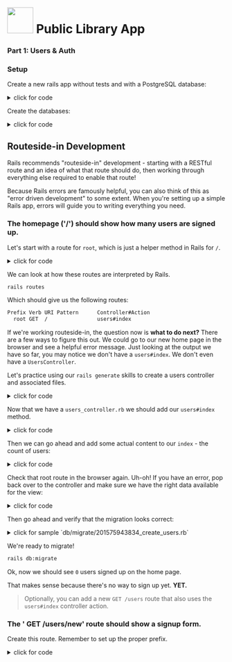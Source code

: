 # <img src="https://cloud.githubusercontent.com/assets/7833470/10899314/63829980-8188-11e5-8cdd-4ded5bcb6e36.png" height="60"> Public Library App

### Part 1: Users & Auth

### Setup

Create a new rails app without tests and with a PostgreSQL database:

<details><summary>click for code</summary>
```bash
rails new lib-app -T -d postgresql
cd lib-app
```
</details>

Create the databases:
<details><summary>click for code</summary>
``` bash
rails db:create
```
</details>


## Routeside-in Development

Rails recommends "routeside-in" development - starting with a RESTful route and an idea of what that route should do, then working through everything else required to enable that route!

Because Rails errors are famously helpful, you can also think of this as "error driven development" to some extent. When you're setting up a simple Rails app, errors will guide you to writing everything you need.

### The homepage ('/') should show how many users are signed up.

Let's start with a route for `root`, which is just a helper method in Rails for `/`.

<details><summary>click for code</summary>
`config/routes.rb`

```ruby
Rails.application.routes.draw do
  root to: 'users#index'
end
```
</details>

We can look at how these routes are interpreted by Rails.

```bash
rails routes
```

Which should give us the following routes:

```bash
Prefix Verb URI Pattern      Controller#Action
  root GET  /                users#index
```

If we're working routeside-in, the question now is **what to do next?** There are a few ways to figure this out. We could go to our new home page in the browser and see a helpful error message. Just looking at the output we have so far, you may notice we don't have a `users#index`. We don't even have a `UsersController`.

Let's practice using our `rails generate` skills to create a users controller and associated files.

<details><summary>click for code</summary>
```bash
rails g controller users
```

<details><summary>click for discussion of the `rails g controller users` command</summary>
This does something like the following:

```bash
***   create  app/controllers/users_controller.rb
      invoke  erb
***   create    app/views/users
      invoke  helper
 **   create    app/helpers/users_helper.rb
      invoke  assets
      invoke    coffee
 **    create      app/assets/javascripts/users.coffee
      invoke    scss
 **   create      app/assets/stylesheets/users.scss
```

Note the special `create` statements here. The `***` ones are the most important. It creates the `users_controller.rb` file and the `views/users` directory.
</details>

</details>

Now that we have a `users_controller.rb` we should add our `users#index` method.

<details><summary>click for code</summary>
```ruby
class UsersController < ApplicationController

  def index
  end

end
```
</details>

Now, if you visit the site in your browser, you may see an error about a missing template! We need to actually create a `users/index.html.erb` view template for this route to render:

<details><summary>click for code</summary>
```bash
touch app/views/users/index.html.erb
```
</details>

Then we can go ahead and add some actual content to our `index` - the count of users:

<details><summary>click for code</summary>

```html
<h1>Welcome to Users Index.</h1>

<div>
There are currently <%= @users.length %> user(s) signed up!
</div>
```

</details>

Check that root route in the browser again.  Uh-oh! If you have an error, pop back over to the controller and make sure we have the right data available for the view:

<details><summary>click for code</summary>
```rb
class UsersController < ApplicationController

  def index
    @users = User.all
  end

end
```
</details>

But wait! If you go to `localhost:3000` after this step (like you should be!), we have a problem. No `User` model.

Generate a `User` model with `email`, `first_name`, `last_name`, and `password_digest` strings. 

<details><summary>click for code</summary>
```bash
rails g model user email:string first_name:string last_name:string password_digest:string
```
</details>

Then go ahead and verify that the migration looks correct:


<details><summary>click for sample `db/migrate/201575943834_create_users.rb`</summary>
`db/migrate/201675943834_create_users.rb`

```ruby
class CreateUsers < ActiveRecord::Migration[5.0]
  def change
    create_table :users do |t|
      t.string :email
      t.string :first_name
      t.string :last_name
      t.string :password_digest

      t.timestamps
    end
  end
end
```
</details>

We're ready to migrate!

```bash
rails db:migrate
```

Ok, now we should see `0` users signed up on the home page.  

That makes sense because there's no way to sign up yet.  **YET.**

> Optionally, you can add a new `GET /users` route that also uses the `users#index` controller action.

### The ' GET /users/new' route should show a signup form.

Create this route. Remember to set up the proper prefix. 

<details><summary>click for code</summary>
```ruby

Rails.application.routes.draw do
  root to: 'users#index'

  get '/users/new', to: 'users#new', as: 'new_user'
end
```
</details>

Check that you get the following output from `rails routes`:

```bash
  Prefix Verb URI Pattern          Controller#Action
    root GET  /                    users#index
new_user GET  /users/new(.:format) users#new
```

We don't have a `users#new` controller action, so let's create one. If you'd like, you can go ahead and fill it in so it gets the data for the form view.

<details><summary>click for code</summary>
```ruby

class UsersController < ApplicationController

  #...

  def new
    # we make a new user
    # to pass to the form view later
    @user = User.new
  end


```
</details>

Then we can continue on to creating a `new.html.erb` view for the sign up form:

<details><summary>click for code</summary>
```
touch app/views/users/new.html.erb
```
</details>

In that file, use `form_for @user` to create a sign up form. 

<details><summary>click for code</summary>
```html
Sign Up

<%= form_for @user do |f| %>
  <div>
    <%= f.text_field :first_name, placeholder: "First Name" %>
  </div>
  <div>
    <%= f.text_field :last_name, placeholder: "Last Name" %>
  </div>
  <div>
    <%= f.text_field :email, placeholder: "Email" %>
  </div>
  <div>
    <%= f.password_field :password, placeholder: "Password" %>
  </div>
  <%= f.submit "Sign Up" %>
<% end %>
```
</details>

Visit `/users/new` in your browser.  You should see a form. Inspect it to see that the `form_for` helper renders a form like the following (note the authenticity token):

<details><summary>click to see HTML </summary>
```html
Sign Up

<form class="new_user" id="new_user" action="/users" accept-charset="UTF-8" method="post"><input name="utf8" type="hidden" value="✓">
  <input type="hidden" name="authenticity_token" value="6EhU37Nz3gcbL8UsJL6Q868ZOI0a/UWJ2GLMOdu4fuiMEb8y8AthB6t032Of4seUgI0NMv8wOPPNPZ/eFOkNfw==">
  <div>
    <input placeholder="First Name" type="text" name="user[first_name]" id="user_first_name">
  </div>
  <div>
    <input placeholder="Last Name" type="text" name="user[last_name]" id="user_last_name">
  </div>
  <div>
    <input placeholder="Email" type="text" name="user[email]" id="user_email">
  </div>
  <div>
    <input placeholder="Password" type="password" name="user[password]" id="user_password">
  </div>
  <input type="submit" name="commit" value="Sign Up" data-disable-with="Sign Up">
</form>
```

Note here the correlation between the symbol we put into `f.text_field` and `name="..."` in the generated form.
</details>


Note what kind of request this form will make and the path it's going to.

```html
<form class="new_user" id="new_user" action="/users" accept-charset="UTF-8" method="post">
```

What error do you see if you try to submit this form in the browser now?

It looks like this form is sending `POST /USERS`. Do we have a route for that?

**Having doubts?  "Rails" your routes!**

### A POST to /users should create a new user in the database.

We don't have that route, so set it up next.

<details><summary>click for code</summary>
```ruby
Rails.application.routes.draw do
  root to: 'users#index'

  get '/users/new', to: 'users#new', as: 'new_user'
  post '/users', to: 'users#create'
end
```
</details>

Running `rails routes` should now show:

```
  Prefix Verb URI Pattern          Controller#Action
    root GET  /                    users#index
new_user GET  /users/new(.:format) users#new
   users POST /users(.:format)     users#create
```

Then, add the `create` action in the users controller. Remember to use strong parameters. (Bonus for separating these into a private method.)

<details><summary>click for code</summary>
```ruby
class UsersController < ApplicationController

  # ...

  def create
    @user = User.create(user_params)
    redirect_to root_path
  end


  private

  def user_params
    params.require(:user).permit(:first_name, :last_name, :email, :password)
  end

end
```
</details>

Now when you submit the form, you probably get the following error:

```
ActiveRecord::Unknown
AttributeError in UsersController#create

unknown attribute 'password' for User.
```

Oops! Don't we need users to submit passwords to sign up??

No! We only have a `password_digest` in our user model, and we'll only store a `password_digest` in our database. This `password_digest` will be a salted and hashed (obfuscated) version of the user's acutal password. 

We actually haven't set up any authentication logic yet -- part of this logic will be turning the plain password the user enters into a password digest that is safe to store in our database.


Uncomment your `bcrypt` in your `Gemfile`:

<details><summary>click for code</summary>
`Gemfile`

```ruby
...

# Use ActiveModel has_secure_password
gem 'bcrypt'

...
```
</details>

Once bcrypt is added, we can use the `has_secure_password` method in our user model:

<details><summary>click for code</summary>
```ruby
class User < ActiveRecord::Base
  has_secure_password
end
```
</details>

Reload the page to make sure this hasn't caused any errors.


<details><summary>click for hint to solve `LoadError`</summary>
We changed the Gemfile by bringing in `bcrypt` - did you remember to `bundle install`? You may also need to restart your server. 
</details>


Now when we post the form for the user, you'll see the user being created. The difference now is that the password is being properly hashed and salted into a `password_digest`, so it's safe to store.  Thanks for `has_secure_password`, Rails!



### The `GET /users/:id` route should show a view with all of the information about the user with id `:id`.

Now we'll add a route to `GET /users/:id`.

<details><summary>click for code</summary>
```ruby

Rails.application.routes.draw do
  root to: 'users#index'

  get '/users/new', to: 'users#new', as: 'new_user'
  post '/users', to: 'users#create'
  get '/users/:id', to: 'users#show', as: 'user'
end

```

Guess what fun error you'll get later if you put the `/users/:id` route before the `/users/new` route!
</details>

Rails routes!

```
  Prefix Verb URI Pattern          Controller#Action
    root GET  /                    users#index
new_user GET  /users/new(.:format) users#new
   users POST /users(.:format)     users#create
    user GET  /users/:id(.:format) users#show
```

Also  add a `users#show` controller action.

<details><summary>click for code</summary>
```ruby

class UsersController < ApplicationController
  #...
  def show
    @user = User.find_by_id(params[:id])
  end

end

```
</details>

Try visiting `/users/1` in the browser.  We need a `users/show.html.erb` to display the user's information.

<details><summary>click for code</summary>
```bash
touch app/views/users/show.html.erb
```

```html

<div>
  Welcome, <%= @user.first_name %>!
</div>

```
</details>

Let's test what we've got so far by going to the show page of an existing user in the browser.

## Managing Sessions for Existing Users

Now that we can create a user, we need to let existing users log in and out.

### The GET /login route should show a form to log in.

Logging in and logging out out is a concern of a new controller, the sessions controller.


```ruby

Rails.application.routes.draw do

  #...

  get '/login', to: 'sessions#new'

end

```

**Self-check for understanding**: Justify the choice to use `sessions#new` for the log in form.

**Self-check for understanding**: Which `sessions` controller action will we use to actually set the session and log the user in?

**Self-check for understanding**: Which `sessions` controller action will we use to log out?


Let's generate the new controller.

```
rails g controller sessions --no-assets
```

This will create  `sessions_controller.rb`, `sessions_helper.rb` and a `views/sessions/` directory, but it will skip adding `app/assets/javascripts/sessions.coffee` and `app/assets/stylesheets/sessions.scss`.


Now we need to add the `sessions#new` action. This will just show a log in form that takes a user's password and email. 

<details><summary>click for code</summary>
```ruby

class SessionsController < ApplicationController

  def new
    @user = User.new
  end

end
```
</details>

Then we need to add a view for the `sessions/new.html.erb`:

<details><summary>click for code</summary>
```bash
touch app/views/sessions/new.html.erb
```
</details>



This login form can look very similar to the form for sign in, but we'll need to be a little more specific about the `form_for` line, but it only needs email and password fields:

<details><summary>click for code</summary>
```html

Login

<%= form_for @user, url: "/sessions", method: "post" do |f| %>
  <div>
    <%= f.text_field :email, placeholder: "Email" %>
  </div>
  <div>
    <%= f.password_field :password, placeholder: "Password" %>
  </div>
  <%= f.submit "Log In" %>
<% end %>

```
</details>

Try using an `email_field` for some built-in client side validataions and a `password_field` to obscure the password as the user types.

Verify that you can see the log in form.  What error do you get when you submit?

### POSTing to /sessions should log a user in if the email/password combination was correct.

Note that the form is getting submited to `POST /sessions`. We don't have a `sessions#create` however or a route to handle the post.

<details><summary>click for code</summary>
```ruby

Rails.application.routes.draw do

  # ...

  get '/login', to: 'sessions#new'
  post '/sessions', to: 'sessions#create'

end
```
</details>

Verify your routes:

```
    root GET  /                    users#index
new_user GET  /users/new(.:format) users#new
   users POST /users(.:format)     users#create
    user GET  /users/:id(.:format) users#show
   login GET  /login(.:format)     sessions#new
sessions POST /sessions(.:format)  sessions#create
```

Note that the `POST /sessions` route has automatically been assigned the prefix `sessions`. This may seem odd, but its url or path (`sessions_path`, `"/sessions"`) is actually the same as the `sessions#index` route where we'd usually expect to see this prefix. That said, we won't use the prefix in our code. 


Now let's add the `sessions#create` controller action. It should log the user in by saving their id into the session.

This will involve:
- creating a `User.confirm` method in the user model
- creating `login` and `current_user` helper methods in the sessions helpers file
- including the session helper methods in the application controller

<details><summary>click for code</summary>

```ruby

class SessionsController < ApplicationController

  def create
    user_params = params.require(:user).permit(:email, :password)
    # confirm that email/password combination is correct
    @user = User.confirm(user_params)
    if @user
      login(@user)
      redirect_to @user
    else
      redirect_to login_path
    end
  end
end
```


HOLD THE HORSES! What is `User.confirm`?  The comment claims to tell us what it's doing, but where did it come from? Is this a built-in model method? Does it come with `has_secure_password`??

Nope, it's something we suggest you add to your `User` model as a custom model method.  This will make your code more modular.

</details>

Before we go forward let's go ahead and drop in a very key piece of confirmation logic into our `User` model. Create a `confirm` class method that checks whether the email and password from the parameters are a matching pair.   Use `authenticate` from `has_secure_password`.


<details><summary>click for code</summary>
```ruby
class User < ActiveRecord::Base
  has_secure_password

  def self.confirm(params)
    @user = User.find_by({email: params[:email]})
    @user ? @user.authenticate(params[:password]) : false
  end
end
```

HOLD THOSE HORSES!  What's up with ` ?  : `?  Don't worry, it's just your friendly neighborhood ternary operator.  It's keeping us from trying to call `@user.authenticate` when the `@user` is `nil`.  

BUT WOOAH, HORSES!  What is `@user.authenticate`?!? Where does that come from?  What is it doing?  Hint: [`has_secure_password`](http://api.rubyonrails.org/classes/ActiveModel/SecurePassword/ClassMethods.html#method-i-has_secure_password).
</details>



You can test this is working by trying it out in your rails console:

```bash
rails c
> reload! # use this if you already had the console open
> User.confirm({email: "test@test.com", password: "123"})
> User.confirm({email: "test@test.com", password: "WRONG"})
```

Try with an existing correct email/password combination and with an incorrect password/email combination. 


Okay, back to the `sessions#create` action.  If we confirm this is an authentic user, we should log them in. Write code that logs in confirmed users and sends them to their show page, and write code that redirects non-confirmed visitors to the login path. (You may want to create and use a `login` session helper method). 

<details><summary>click for code</summary>
```ruby

class SessionsController < ApplicationController

  def create
    user_params = params.require(:user).permit(:email, :password)
    # confirm that email/password combination is correct
    @user = User.confirm(user_params)
    if @user
      login(@user)
      redirect_to @user
    else
      redirect_to login_path
    end
  end
end
```

HORSE, STOP!  What the heck is this `login` method?  It's a method we suggest you add to the helper methods for this controller. 

<details><summary>click for code</summary>

Find the sessions helper file and add:

```ruby

module SessionsHelper

  def login(user)
    session[:user_id] = user.id
    @current_user = user
  end

  def current_user
    @current_user ||= User.find_by_id(session[:user_id])
  end

end
```

Note that we've also snuck in a  `@current_user` instance variable and `current_user` method. This is so we can look up the logged in user from the session later, like in views.

Before we can use the methods, though, we have to add these methods to the `ApplicationController`.

```ruby

class ApplicationController < ActionController::Base
  protect_from_forgery with: :exception

  include SessionsHelper
end

```
</details>
</details>

Now try to log in using the form, both with a correct email/password combination and an incorrect one.  Do you see a welcome when you use the correct information? And do you see the log in form again if you enter the wrong one (hm, a flash message would be nice here)? If so, you're ready to continue. Otherwise, you should start debug before moving on.

### Refactor: Signing up should also log a user in.

After a user is signed up they should be logged in. Thank goodness we have a convenient `login` helper to keep our code DRY! Refactor the controller action that handles signing up so that it calls this `login` method for the new user and redirects to the user show page. 

<details><summary>click for code</summary>
```ruby

class UsersController < ApplicationController

  def create
    @user = User.create(user_params)
    login(@user) # <-- log the user in
    redirect_to @user # <-- go to show
  end

end

```
</details>

Try signing up - you should see the welcome message from the user show page. 

### The GET /logout route should log the user out.

Start with the route! We'll use the `sessions#destroy` controller action to handle logging out. 

<details><summary>click for code</summary>
```ruby
Rails.application.routes.draw do
  # ...
  get '/login', to: 'sessions#new'
  get '/logout', to: 'sessions#destroy'
  post '/sessions', to: 'sessions#create'
end
```
</details>

Run `rails routes`!

```
  Prefix Verb URI Pattern          Controller#Action
    root GET  /                    users#index
new_user GET  /users/new(.:format) users#new
   users POST /users(.:format)     users#create
    user GET  /users/:id(.:format) users#show
   login GET  /login(.:format)     sessions#new
sessions POST /sessions(.:format)  sessions#create
```


We decided to use `sessions#destroy` because all of the information that's keeping a user logged in is in the user's session.

Strictly speaking, it isn't RESTful to do a destroy with the `GET` method (it should be `DELETE`). However, it's super convenient to do log out this way so we can add a log out link on each page. 


The `sessions#destroy` controller action needs to clear the `user_id` from the session. This is a great time to start thinking about using a `logout` session helper method, too. 

<details><summary>click for code</summary>
```ruby
class SessionsController < ApplicationController
    ...

    def destroy
      logout # coming soon in SessionsHelper
      redirect_to root_path
    end

end
```
</details>

Let's go ahead and add that `logout` helper method to correspond to the `login` we wrote before.

<details><summary>click for code</summary>
```ruby
module SessionsHelper

  def login(user)
    session[:user_id] = user.id
    @current_user = user
  end

  def current_user
    @current_user ||= User.find_by_id(session[:user_id])
  end

  def logout
    @current_user = session[:user_id] = nil
  end

end
```
</details>

Now we can go directly to the `/logout` URL to log out (delete the session user_id), but we should also have a "Log Out" button somewhere.

Even better would be a navbar with all the login/signup/logout options. Let's add a very simple list of navigation links to `views/layouts/application.html.erb` with some conditional logic, depending on whether we have a current user logged in:

<details><summary>click for code</summary>
```html
<body>
  <ul>
    <% if current_user %>
      <li><%= link_to "Profile", user_path(current_user) %></li>
      <li><%= link_to "Log Out", logout_path %></li>
    <% else %>
      <li><%= link_to "Create Account", new_user_path %></li>
      <li><%= link_to "Log In", login_path %></li>
    <% end %>
  </ul>

<%= yield %>
<!-- ... -->
</body>

```
</details>

Go ahead and check all your links are working (try it both logged in and logged out).

As a final touch, let's add "flash" messages to inform the user that they are "Successfully logged in" and "Successfully logged out". Start by setting up the flash messages in the controller. 

<details><summary>click for code</summary>
``` ruby
class SessionsController < ApplicationController
  # ...

  def create
    user_params = params.require(:user).permit(:email, :password)
    @user = User.confirm(user_params)
    if @user
      login(@user)
      flash[:notice] = "Successfully logged in."      # <--- Add this flash notice
      redirect_to @user
    else
      flash[:error] = "Incorrect email or password."  # <--- Add this flash error
      redirect_to login_path
    end
  end

  def destroy
    session[:user_id] = nil
    flash[:notice] = "Successfully logged out."        # <--- Add this flash notice
    redirect_to root_path
  end

end
```
</details>

Update `views/layouts/application.html.erb` to display the messages.

<details><summary>click for code</summary>
``` html
<body>
<!-- ... -->
<% flash.each do |name, msg| %>
  <p>
    <small> <%= name.capitalize %>: <%= msg %> </small>
  </p>
<% end %>
<!-- ... -->
<%= yield %>

</body>
```
</details>

Try logging in with correct and incorrect information, and try logging out. Ensure that these are working. 


Nice work! We're finished with Authentication!



### Practice!

Now delete this app and do it again!!!  This time, don't use "user" as your user object - try "gymgoers", "moms", "singers", or whatever you'd like - just no users allowed.  Once you've completed the app to this level another time, you can move on to any bonuses you're interested in below.


## Bonus

1. On the profile page, display when the user created their account. To format the date, use Ruby's built in time formatter, [strftime](http://ruby-doc.org/core-2.2.0/Time.html#method-i-strftime).

1.  Right now, all the user profile pages can be seen by anyone, no matter if they're logged in or not. Make it so that `/users/:id` can only be viewed if that is the profile of the currently logged in user, otherwise, redirect to home.
  <details>
    <summary>HINT</summary>
    use the `current_user` method from the session helper
  </details>

1. Create another route only available to logged in users. Call it whatever you'd like!

1. Right now, you can create users with the same email. Create a validation on the user model that disallows this behavior.
